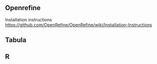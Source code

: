 ## Openrefine

Installation instructions
https://github.com/OpenRefine/OpenRefine/wiki/Installation-Instructions

## Tabula

## R
